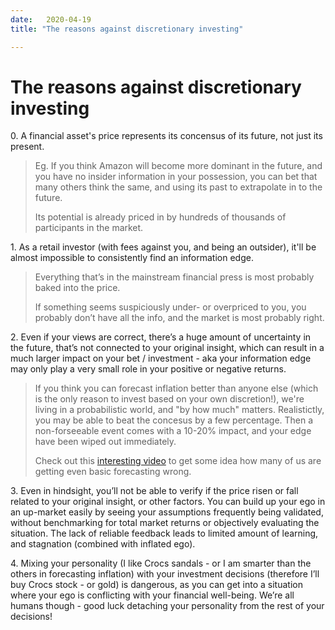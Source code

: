 ```yaml
---
date:   2020-04-19
title: "The reasons against discretionary investing"

---
```

# The reasons against discretionary investing


0\. A financial asset's price represents its concensus of its future, not just its present.

> Eg. If you think Amazon will become more dominant in the future, and you have no insider information in your possession, you can bet that many others think the same, and using its past to extrapolate in to the future. 
> 
> Its potential is already priced in by hundreds of thousands of participants in the market.

1\. As a retail investor (with fees against you, and being an outsider), it'll be almost impossible to consistently find an information edge.

> Everything that’s in the mainstream financial press is most probably baked into the price.
> 
> If something seems suspiciously under- or overpriced to you, you probably don’t have all the info, and the market is most probably right.

2\. Even if your views are correct, there’s a huge amount of uncertainty in the future, that’s not connected to your original insight, which can result in a much larger impact on your bet / investment - aka your information edge may only play a very small role in your positive or negative returns.

> If you think you can forecast inflation better than anyone else (which is the only reason to invest based on your own discretion!), we're living in a probabilistic world, and "by how much" matters. Realistictly, you may be able to beat the concesus by a few percentage.
> Then a non-forseeable event comes with a 10-20% impact, and your edge have been wiped out immediately.
>
> Check out this [interesting video](https://youtu.be/Oah03QcRxGY?t=16) to get some idea how many of us are getting even basic forecasting wrong.

3\. Even in hindsight, you’ll not be able to verify if the price risen or fall related to your original insight, or other factors. You can build up your ego in an up-market easily by seeing your assumptions frequently being validated, without benchmarking for total market returns or objectively evaluating the situation. The lack of reliable feedback leads to limited amount of learning, and stagnation (combined with inflated ego).

4\. Mixing your personality (I like Crocs sandals - or I am smarter than the others in forecasting inflation) with your investment decisions (therefore I’ll buy Crocs stock - or gold) is dangerous, as you can get into a situation where your ego is conflicting with your financial well-being. We’re all humans though - good luck detaching your personality from the rest of your decisions!
